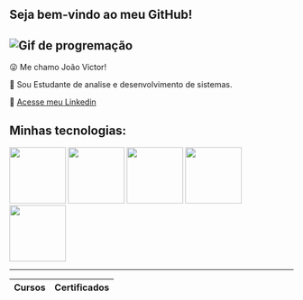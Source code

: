 ## Seja bem-vindo ao meu GitHub!

![Gif de progremação](https://media.tenor.com/zn8iyusePtgAAAAM/joy.gif)
----
😜 Me chamo João Victor!

💭 Sou Estudante de analise e desenvolvimento de sistemas.

📃 [Acesse meu Linkedin](https://www.linkedin.com/in/joão-victor-de-oliveira-lopes-360259266/)

## Minhas tecnologias:

<img src = https://cdn.jsdelivr.net/gh/devicons/devicon@latest/icons/azuresqldatabase/azuresqldatabase-original.svg width= "100px"> 
<img src="https://cdn.jsdelivr.net/gh/devicons/devicon@latest/icons/javascript/javascript-original.svg"width= "100px">
<img src="https://cdn.jsdelivr.net/gh/devicons/devicon@latest/icons/html5/html5-original.svg" width= "100px">
<img src="https://cdn.jsdelivr.net/gh/devicons/devicon@latest/icons/css3/css3-original.svg" width= "100px"x>
<img src="https://cdn.jsdelivr.net/gh/devicons/devicon@latest/icons/python/python-original.svg"width= "100px">

----
| Cursos | Certificados |
|--------| -----------| 
<!--


**J0aoV1ctor/J0aoV1ctor** is a ✨ _special_ ✨ repository because its `README.md` (this file) appears on your GitHub profile.

Here are some ideas to get you started:

- 🔭 I’m currently working on ...
- 🌱 I’m currently learning ...
- 👯 I’m looking to collaborate on ...
- 🤔 I’m looking for help with ...
- 💬 Ask me about ...
- 📫 How to reach me: ...
- 😄 Pronouns: ...
- ⚡ Fun fact: ...
-->
